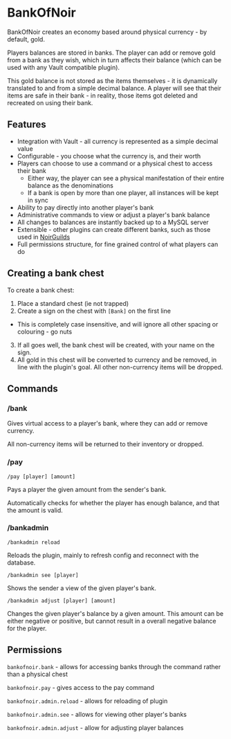 # BankOfNoir #

BankOfNoir creates an economy based around physical currency - by default, gold.

Players balances are stored in banks. The player can add or remove gold from a bank as they wish, which in turn affects their balance (which can be used with any Vault compatible plugin).

This gold balance is not stored as the items themselves - it is dynamically translated to and from a simple decimal balance. A player will see that their items are safe in their bank - in reality, those items got deleted and recreated on using their bank.

## Features ##

* Integration with Vault - all currency is represented as a simple decimal value
* Configurable - you choose what the currency is, and their worth
* Players can choose to use a command or a physical chest to access their bank
  * Either way, the player can see a physical manifestation of their entire balance as the denominations
  * If a bank is open by more than one player, all instances will be kept in sync
* Ability to pay directly into another player's bank
* Administrative commands to view or adjust a player's bank balance
* All changes to balances are instantly backed up to a MySQL server
* Extensible - other plugins can create different banks, such as those used in [NoirGuilds](http://github.com/ZephireNZ/NoirGuilds)
* Full permissions structure, for fine grained control of what players can do

## Creating a bank chest ##

To create a bank chest:

1. Place a standard chest (ie not trapped)
2. Create a sign on the chest with `[Bank]` on the first line
  * This is completely case insensitive, and will ignore all other spacing or colouring - go nuts
3. If all goes well, the bank chest will be created, with your name on the sign.
4. All gold in this chest will be converted to currency and be removed, in line with the plugin's goal. All other non-currency items will be dropped.

## Commands ##

### /bank ###
Gives virtual access to a player's bank, where they can add or remove currency.

All non-currency items will be returned to their inventory or dropped.

### /pay ###

`/pay [player] [amount]`

Pays a player the given amount from the sender's bank.

Automatically checks for whether the player has enough balance, and that the amount is valid.

### /bankadmin ###

`/bankadmin reload`

Reloads the plugin, mainly to refresh config and reconnect with the database.

`/bankadmin see [player]`

Shows the sender a view of the given player's bank.

`/bankadmin adjust [player] [amount]`

Changes the given player's balance by a given amount. This amount can be either negative or positive, but cannot result in a overall negative balance for the player.

## Permissions ##

`bankofnoir.bank` - allows for accessing banks through the command rather than a physical chest

`bankofnoir.pay` - gives access to the pay command

`bankofnoir.admin.reload` - allows for reloading of plugin

`bankofnoir.admin.see` - allows for viewing other player's banks

`bankofnoir.admin.adjust` - allow for adjusting player balances